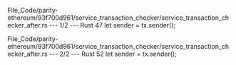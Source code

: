 File_Code/parity-ethereum/93f700d961/service_transaction_checker/service_transaction_checker_after.rs --- 1/2 --- Rust
47                 let sender = tx.sender();                                                                                                                   

File_Code/parity-ethereum/93f700d961/service_transaction_checker/service_transaction_checker_after.rs --- 2/2 --- Rust
                                                                                                                                                             52                 let sender = tx.sender();

